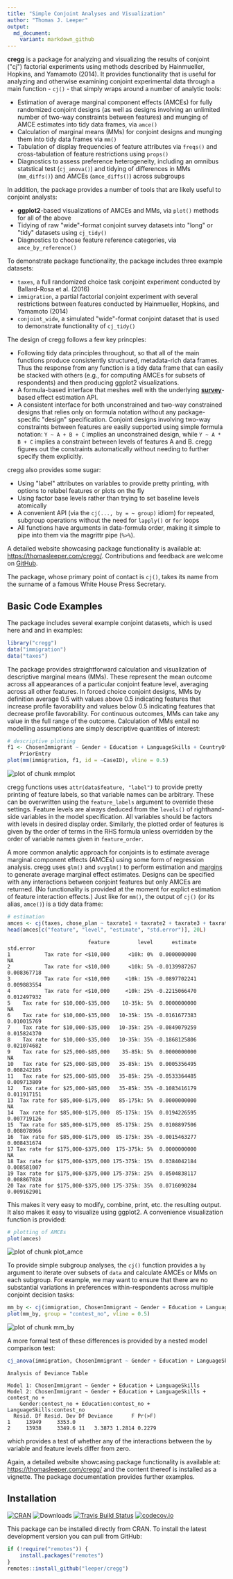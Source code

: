 ```yaml
---
title: "Simple Conjoint Analyses and Visualization"
author: "Thomas J. Leeper"
output:
  md_document:
    variant: markdown_github
---
```


**cregg** is a package for analyzing and visualizing the results of conjoint ("cj") factorial experiments using methods described by Hainmueller, Hopkins, and Yamamoto (2014). It provides functionality that is useful for analyzing and otherwise examining conjoint experimental data through a main function - `cj()` - that simply wraps around a number of analytic tools:

 - Estimation of average marginal component effects (AMCEs) for fully randomized conjoint designs (as well as designs involving an unlimited number of two-way constraints between features) and munging of AMCE estimates into tidy data frames, via `amce()`
 - Calculation of marginal means (MMs) for conjoint designs and munging them into tidy data frames via `mm()`
 - Tabulation of display frequencies of feature attributes via `freqs()` and cross-tabulation of feature restrictions using `props()`
 - Diagnostics to assess preference heterogeneity, including an omnibus statstical test (`cj_anova()`) and tidying of differences in MMs (`mm_diffs()`) and AMCEs (`amce_diffs()`) across subgroups

In addition, the package provides a number of tools that are likely useful to conjoint analysts:

 - **ggplot2**-based visualizations of AMCEs and MMs, via `plot()` methods for all of the above
 - Tidying of raw "wide"-format conjoint survey datasets into "long" or "tidy" datasets using `cj_tidy()`
 - Diagnostics to choose feature reference categories, via `amce_by_reference()`

To demonstrate package functionality, the package includes three example datasets:

 - `taxes`, a full randomized choice task conjoint experiment conducted by Ballard-Rosa et al. (2016)
 - `immigration`, a partial factorial conjoint experiment with several restrictions between features conducted by Hainmueller, Hopkins, and Yamamoto (2014)
 - `conjoint_wide`, a simulated "wide"-format conjoint dataset that is used to demonstrate functionality of `cj_tidy()`

The design of cregg follows a few key princples:

 - Following tidy data principles throughout, so that all of the main functions produce consistently structured, metadata-rich data frames. Thus the response from any function is a tidy data frame that can easily be stacked with others (e.g., for computing AMCEs for subsets of respondents) and then producing ggplot2 visualizations. 
 - A formula-based interface that meshes well with the underlying [**survey**](https://cran.r-project.org/package=survey)-based effect estimation API.
 - A consistent interface for both unconstrained and two-way constrained designs that relies only on formula notation without any package-specific "design" specification. Conjoint designs involving two-way constraints between features are easily supported using simple formula notation: `Y ~ A + B + C` implies an unconstrained design, while `Y ~ A * B + C` implies a constraint between levels of features A and B. cregg figures out the constraints automatically without needing to further specify them explicitly.

cregg also provides some sugar:

 - Using "label" attributes on variables to provide pretty printing, with options to relabel features or plots on the fly
 - Using factor base levels rather than trying to set baseline levels atomically
 - A convenient API (via the `cj(..., by = ~ group)` idiom) for repeated, subgroup operations without the need for `lapply()` or `for` loops
 - All functions have arguments in data-formula order, making it simple to pipe into them via the magrittr pipe (`%>%`).

A detailed website showcasing package functionality is available at: https://thomasleeper.com/cregg/. Contributions and feedback are welcome on [GitHub](https://github.com/leeper/cregg/issues).

The package, whose primary point of contact is `cj()`, takes its name from the surname of a famous White House Press Secretary.

## Basic Code Examples




The package includes several example conjoint datasets, which is used here and and in examples:


```r
library("cregg")
data("immigration")
data("taxes")
```

The package provides straightforward calculation and visualization of descriptive marginal means (MMs). These represent the mean outcome across all appearances of a particular conjoint feature level, averaging across all other features. In forced choice conjoint designs, MMs by definition average 0.5 with values above 0.5 indicating features that increase profile favorability and values below 0.5 indicating features that decrease profile favorability. For continuous outcomes, MMs can take any value in the full range of the outcome. Calculation of MMs entail no modelling assumptions are simply descriptive quantities of interest:


```r
# descriptive plotting
f1 <- ChosenImmigrant ~ Gender + Education + LanguageSkills + CountryOfOrigin + Job + JobExperience + JobPlans + ReasonForApplication + 
    PriorEntry
plot(mm(immigration, f1, id = ~CaseID), vline = 0.5)
```

![plot of chunk mmplot](https://i.imgur.com/cUbSTLv.png)

cregg functions uses `attr(data$feature, "label")` to provide pretty printing of feature labels, so that variable names can be arbitrary. These can be overwritten using the `feature_labels` argument to override these settings. Feature levels are always deduced from the `levels()` of righthand-side variables in the model specification. All variables should be factors with levels in desired display order. Similarly, the plotted order of features is given by the order of terms in the RHS formula unless overridden by the order of variable names given in `feature_order`.

A more common analytic approach for conjoints is to estimate average marginal component effects (AMCEs) using some form of regression analysis. cregg uses `glm()` and `svyglm()` to perform estimation and [margins](https://cran.r-project.org/package=margins) to generate average marginal effect estimates. Designs can be specified with any interactions between conjoint features but only AMCEs are returned. (No functionality is provided at the moment for explict estimation of feature interaction effects.) Just like for `mm()`, the output of `cj()` (or its alias, `amce()`) is a tidy data frame:


```r
# estimation
amces <- cj(taxes, chose_plan ~ taxrate1 + taxrate2 + taxrate3 + taxrate4 + taxrate5 + taxrate6 + taxrev, id = ~ID)
head(amces[c("feature", "level", "estimate", "std.error")], 20L)
```

```
                          feature         level      estimate   std.error
1           Tax rate for <$10,000      <10k: 0%  0.0000000000          NA
2           Tax rate for <$10,000      <10k: 5% -0.0139987267 0.008367718
3           Tax rate for <$10,000     <10k: 15% -0.0897702241 0.009883554
4           Tax rate for <$10,000     <10k: 25% -0.2215066470 0.012497932
5    Tax rate for $10,000-$35,000    10-35k: 5%  0.0000000000          NA
6    Tax rate for $10,000-$35,000   10-35k: 15% -0.0161677383 0.010015769
7    Tax rate for $10,000-$35,000   10-35k: 25% -0.0849079259 0.015824370
8    Tax rate for $10,000-$35,000   10-35k: 35% -0.1868125806 0.021074682
9    Tax rate for $25,000-$85,000    35-85k: 5%  0.0000000000          NA
10   Tax rate for $25,000-$85,000   35-85k: 15%  0.0005356495 0.008242105
11   Tax rate for $25,000-$85,000   35-85k: 25% -0.0533364485 0.009713809
12   Tax rate for $25,000-$85,000   35-85k: 35% -0.1083416179 0.011917151
13  Tax rate for $85,000-$175,000   85-175k: 5%  0.0000000000          NA
14  Tax rate for $85,000-$175,000  85-175k: 15%  0.0194226595 0.007719126
15  Tax rate for $85,000-$175,000  85-175k: 25%  0.0108897506 0.008078966
16  Tax rate for $85,000-$175,000  85-175k: 35% -0.0015463277 0.008431674
17 Tax rate for $175,000-$375,000  175-375k: 5%  0.0000000000          NA
18 Tax rate for $175,000-$375,000 175-375k: 15%  0.0384042184 0.008581007
19 Tax rate for $175,000-$375,000 175-375k: 25%  0.0504838117 0.008867028
20 Tax rate for $175,000-$375,000 175-375k: 35%  0.0716090284 0.009162901
```

This makes it very easy to modify, combine, print, etc. the resulting output. It also makes it easy to visualize using ggplot2. A convenience visualization function is provided:


```r
# plotting of AMCEs
plot(amces)
```

![plot of chunk plot_amce](https://i.imgur.com/g0w9pbf.png)

To provide simple subgroup analyses, the `cj()` function provides a `by` argument to iterate over subsets of `data` and calculate AMCEs or MMs on each subgroup. For example, we may want to ensure that there are no substantial variations in preferences within-respondents across multiple conjoint decision tasks:


```r
mm_by <- cj(immigration, ChosenImmigrant ~ Gender + Education + LanguageSkills, id = ~CaseID, estimate = "mm", by = ~contest_no)
plot(mm_by, group = "contest_no", vline = 0.5)
```

![plot of chunk mm_by](https://i.imgur.com/lQ3HjEr.png)

A more formal test of these differences is provided by a nested model comparison test:


```r
cj_anova(immigration, ChosenImmigrant ~ Gender + Education + LanguageSkills, by = ~contest_no)
```

```
Analysis of Deviance Table

Model 1: ChosenImmigrant ~ Gender + Education + LanguageSkills
Model 2: ChosenImmigrant ~ Gender + Education + LanguageSkills + contest_no + 
    Gender:contest_no + Education:contest_no + LanguageSkills:contest_no
  Resid. Df Resid. Dev Df Deviance      F Pr(>F)
1     13949     3353.0                          
2     13938     3349.6 11   3.3873 1.2814 0.2279
```

which provides a test of whether any of the interactions between the `by` variable and feature levels differ from zero.

Again, a detailed website showcasing package functionality is available at: https://thomasleeper.com/cregg/ and the content thereof is installed as a vignette. The package documentation provides further examples.

## Installation

[![CRAN](https://www.r-pkg.org/badges/version/cregg)](https://cran.r-project.org/package=cregg)
![Downloads](https://cranlogs.r-pkg.org/badges/cregg)
[![Travis Build Status](https://travis-ci.org/leeper/cregg.png?branch=master)](https://travis-ci.org/leeper/cregg)
[![codecov.io](https://codecov.io/github/leeper/cregg/coverage.svg?branch=master)](https://codecov.io/github/leeper/cregg?branch=master)

This package can be installed directly from CRAN. To install the latest development version you can pull from GitHub:

```R
if (!require("remotes")) {
    install.packages("remotes")
}
remotes::install_github("leeper/cregg")
```
